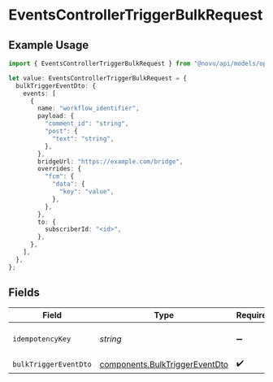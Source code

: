 # EventsControllerTriggerBulkRequest

## Example Usage

```typescript
import { EventsControllerTriggerBulkRequest } from "@novu/api/models/operations";

let value: EventsControllerTriggerBulkRequest = {
  bulkTriggerEventDto: {
    events: [
      {
        name: "workflow_identifier",
        payload: {
          "comment_id": "string",
          "post": {
            "text": "string",
          },
        },
        bridgeUrl: "https://example.com/bridge",
        overrides: {
          "fcm": {
            "data": {
              "key": "value",
            },
          },
        },
        to: {
          subscriberId: "<id>",
        },
      },
    ],
  },
};
```

## Fields

| Field                                                                            | Type                                                                             | Required                                                                         | Description                                                                      |
| -------------------------------------------------------------------------------- | -------------------------------------------------------------------------------- | -------------------------------------------------------------------------------- | -------------------------------------------------------------------------------- |
| `idempotencyKey`                                                                 | *string*                                                                         | :heavy_minus_sign:                                                               | A header for idempotency purposes                                                |
| `bulkTriggerEventDto`                                                            | [components.BulkTriggerEventDto](../../models/components/bulktriggereventdto.md) | :heavy_check_mark:                                                               | N/A                                                                              |